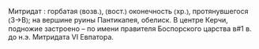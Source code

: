 ---
---

Митридат
: горбатая ⦅возв.⦆, ⦅вост.⦆ оконечность ⦅хр.⦆, протянувшегося ⦅З→В⦆; на вершине руины Пантикапея, обелиск. В центре Керчи, подножие застроено – по имени правителя Боспорского царства в#1 в. до н.э. Митридата VI Евпатора.
